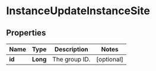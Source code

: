 

# InstanceUpdateInstanceSite

## Properties

Name | Type | Description | Notes
------------ | ------------- | ------------- | -------------
**id** | **Long** | The group ID. |  [optional]



